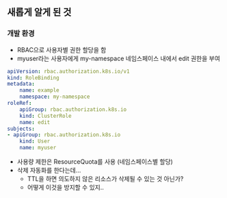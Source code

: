 ## 새롭게 알게 된 것
### 개발 환경
- RBAC으로 사용자별 권한 할당을 함
- myuser라는 사용자에게 my-namespace 네임스페이스 내에서 edit 권한을 부여
```yaml
apiVersion: rbac.authorization.k8s.io/v1
kind: RoleBinding 
metadata:
    name: example
    namespace: my-namespace
roleRef:
    apiGroup: rbac.authorization.k8s.io
    kind: ClusterRole
    name: edit
subjects:
- apiGroup: rbac.authorization.k8s.io
    kind: User
    name: myuser
```
- 사용량 제한은 ResourceQuota를 사용 (네임스페이스별 할당)
- 삭제 자동화를 한다는데...
    - TTL을 하면 의도하지 않은 리소스가 삭제될 수 있는 것 아닌가?
    - 어떻게 이것을 방지할 수 있지..
